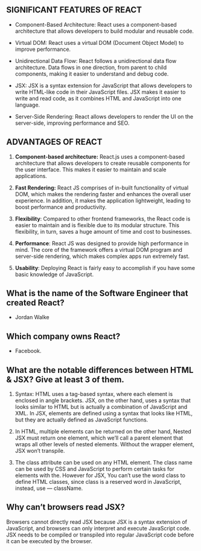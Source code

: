 ## SIGNIFICANT FEATURES OF REACT

- Component-Based Architecture: React uses a component-based architecture that allows developers to build modular and reusable code.

- Virtual DOM: React uses a virtual DOM (Document Object Model) to improve performance.

- Unidirectional Data Flow: React follows a unidirectional data flow architecture. Data flows in one direction, from parent to child components, making it easier to understand and debug code.

- JSX: JSX is a syntax extension for JavaScript that allows developers to write HTML-like code in their JavaScript files. JSX makes it easier to write and read code, as it combines HTML and JavaScript into one language.

- Server-Side Rendering: React allows developers to render the UI on the server-side, improving performance and SEO.

## ADVANTAGES OF REACT

1. **Component-based architecture:** React.js uses a component-based architecture that allows developers to create reusable components for the user interface. This makes it easier to maintain and scale applications.

2. **Fast Rendering:** React JS comprises of in-built functionality of virtual DOM, which makes the rendering faster and enhances the overall user experience. In addition, it makes the application lightweight, leading to boost performance and productivity.

3. **Flexibility**: Compared to other frontend frameworks, the React code is easier to maintain and is flexible due to its modular structure. This flexibility, in turn, saves a huge amount of time and cost to businesses.

4. **Performance**: React JS was designed to provide high performance in mind. The core of the framework offers a virtual DOM program and server-side rendering, which makes complex apps run extremely fast.

5. **Usability**: Deploying React is fairly easy to accomplish if you have some basic knowledge of JavaScript.

## What is the name of the Software Engineer that created React?

- Jordan Walke

## Which company owns React?

- Facebook.

## What are the notable differences between HTML & JSX? Give at least 3 of them.

1. Syntax: HTML uses a tag-based syntax, where each element is enclosed in angle brackets. JSX, on the other hand, uses a syntax that looks similar to HTML but is actually a combination of JavaScript and XML. In JSX, elements are defined using a syntax that looks like HTML, but they are actually defined as JavaScript functions.
2. In HTML, multiple elements can be returned on the other hand, Nested JSX must return one element, which we’ll call a parent element that wraps all other levels of nested elements. Without the wrapper element, JSX won’t transpile.

3. The class attribute can be used on any HTML element. The class name can be used by CSS and JavaScript to perform certain tasks for elements with the. However for JSX, You can’t use the word class to define HTML classes, since class is a reserved word in JavaScript, instead, use — className.

## Why can’t browsers read JSX?

Browsers cannot directly read JSX because JSX is a syntax extension of JavaScript, and browsers can only interpret and execute JavaScript code. JSX needs to be compiled or transpiled into regular JavaScript code before it can be executed by the browser.

<!-- # Getting Started with Create React App

This project was bootstrapped with [Create React App](https://github.com/facebook/create-react-app).

## Available Scripts

In the project directory, you can run:

### `npm start`

Runs the app in the development mode.\
Open [http://localhost:3000](http://localhost:3000) to view it in your browser.

The page will reload when you make changes.\
You may also see any lint errors in the console.

### `npm test`

Launches the test runner in the interactive watch mode.\
See the section about [running tests](https://facebook.github.io/create-react-app/docs/running-tests) for more information.

### `npm run build`

Builds the app for production to the `build` folder.\
It correctly bundles React in production mode and optimizes the build for the best performance.

The build is minified and the filenames include the hashes.\
Your app is ready to be deployed!

See the section about [deployment](https://facebook.github.io/create-react-app/docs/deployment) for more information.

### `npm run eject`

**Note: this is a one-way operation. Once you `eject`, you can't go back!**

If you aren't satisfied with the build tool and configuration choices, you can `eject` at any time. This command will remove the single build dependency from your project.

Instead, it will copy all the configuration files and the transitive dependencies (webpack, Babel, ESLint, etc) right into your project so you have full control over them. All of the commands except `eject` will still work, but they will point to the copied scripts so you can tweak them. At this point you're on your own.

You don't have to ever use `eject`. The curated feature set is suitable for small and middle deployments, and you shouldn't feel obligated to use this feature. However we understand that this tool wouldn't be useful if you couldn't customize it when you are ready for it.

## Learn More

You can learn more in the [Create React App documentation](https://facebook.github.io/create-react-app/docs/getting-started).

To learn React, check out the [React documentation](https://reactjs.org/).

### Code Splitting

This section has moved here: [https://facebook.github.io/create-react-app/docs/code-splitting](https://facebook.github.io/create-react-app/docs/code-splitting)

### Analyzing the Bundle Size

This section has moved here: [https://facebook.github.io/create-react-app/docs/analyzing-the-bundle-size](https://facebook.github.io/create-react-app/docs/analyzing-the-bundle-size)

### Making a Progressive Web App

This section has moved here: [https://facebook.github.io/create-react-app/docs/making-a-progressive-web-app](https://facebook.github.io/create-react-app/docs/making-a-progressive-web-app)

### Advanced Configuration

This section has moved here: [https://facebook.github.io/create-react-app/docs/advanced-configuration](https://facebook.github.io/create-react-app/docs/advanced-configuration)

### Deployment

This section has moved here: [https://facebook.github.io/create-react-app/docs/deployment](https://facebook.github.io/create-react-app/docs/deployment)

### `npm run build` fails to minify

This section has moved here: [https://facebook.github.io/create-react-app/docs/troubleshooting#npm-run-build-fails-to-minify](https://facebook.github.io/create-react-app/docs/troubleshooting#npm-run-build-fails-to-minify) -->
